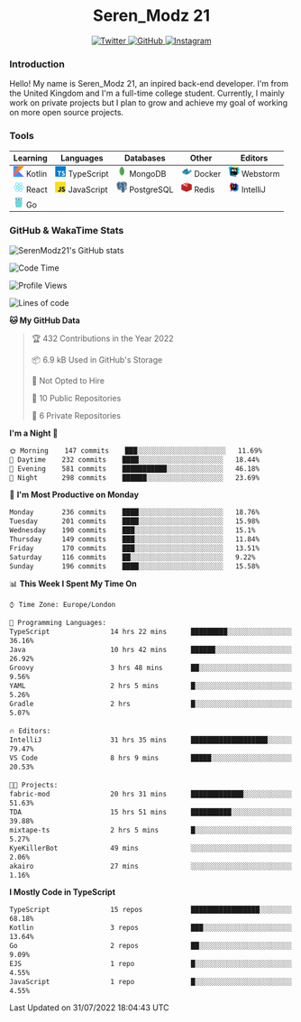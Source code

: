 <div align="center">
  <h1>Seren_Modz 21</h1>
  <a href="https://twitter.com/SerenModz21">
    <img alt="Twitter" src="https://img.shields.io/badge/twitter%20-%231DA1F2.svg?&style=for-the-badge&logo=Twitter&logoColor=white">
  </a>
  <a href="https://github.com/SerenModz21">
    <img alt="GitHub" src="https://img.shields.io/badge/github%20-%23121011.svg?&style=for-the-badge&logo=github&logoColor=white">
  </a>
  <a href="https://www.instagram.com/serenmodz21">
    <img alt="Instagram" src="https://img.shields.io/badge/instagram%20-%23E4405F.svg?&style=for-the-badge&logo=Instagram&logoColor=white">
  </a>
</div>

### Introduction

Hello! My name is Seren_Modz 21, an inpired back-end developer. I'm from the United Kingdom and I'm a full-time college student. Currently, I mainly work on private projects but I plan to grow and achieve my goal of working on more open source projects. 

### Tools

 **Learning**                                        | **Languages**                                               | **Databases**                                               | **Other**                                           | **Editors**                                                  
-----------------------------------------------------|-------------------------------------------------------------|-------------------------------------------------------------|-----------------------------------------------------|--------------------------------------------------------------
 <img width="19px" src="./assets/kotlin.svg"> Kotlin | <img width="19px" src="./assets/typescript.svg"> TypeScript | <img width="19px" src="./assets/mongodb.svg"> MongoDB       | <img width="19px" src="./assets/docker.svg"> Docker | <img width="19px" src="./assets/webstorm.svg"> Webstorm      
 <img width="19px" src="./assets/react.svg"> React   | <img width="19px" src="./assets/javascript.svg"> JavaScript | <img width="19px" src="./assets/postgresql.svg"> PostgreSQL | <img width="19px" src="./assets/redis.svg"> Redis   | <img width="19px" src="./assets/intellij-idea.svg"> IntelliJ
 <img width="19px" src="./assets/go.svg"> Go         |                                                             |                                                             |                                                     |                                                                                                               

### GitHub & WakaTime Stats

![SerenModz21's GitHub stats](https://github-readme-stats.vercel.app/api?username=SerenModz21&show_icons=true&theme=dark)

<!--START_SECTION:waka-->
![Code Time](http://img.shields.io/badge/Code%20Time-1%2C526%20hrs-blue)

![Profile Views](http://img.shields.io/badge/Profile%20Views-26-blue)

![Lines of code](https://img.shields.io/badge/From%20Hello%20World%20I%27ve%20Written-16%20Thousand%20lines%20of%20code-blue)

**🐱 My GitHub Data** 

> 🏆 432 Contributions in the Year 2022
 > 
> 📦 6.9 kB Used in GitHub's Storage 
 > 
> 🚫 Not Opted to Hire
 > 
> 📜 10 Public Repositories 
 > 
> 🔑 6 Private Repositories  
 > 
**I'm a Night 🦉** 

```text
🌞 Morning    147 commits    ███░░░░░░░░░░░░░░░░░░░░░░   11.69% 
🌆 Daytime    232 commits    ████░░░░░░░░░░░░░░░░░░░░░   18.44% 
🌃 Evening    581 commits    ███████████░░░░░░░░░░░░░░   46.18% 
🌙 Night      298 commits    ██████░░░░░░░░░░░░░░░░░░░   23.69%

```
📅 **I'm Most Productive on Monday** 

```text
Monday       236 commits    ████░░░░░░░░░░░░░░░░░░░░░   18.76% 
Tuesday      201 commits    ████░░░░░░░░░░░░░░░░░░░░░   15.98% 
Wednesday    190 commits    ███░░░░░░░░░░░░░░░░░░░░░░   15.1% 
Thursday     149 commits    ███░░░░░░░░░░░░░░░░░░░░░░   11.84% 
Friday       170 commits    ███░░░░░░░░░░░░░░░░░░░░░░   13.51% 
Saturday     116 commits    ██░░░░░░░░░░░░░░░░░░░░░░░   9.22% 
Sunday       196 commits    ████░░░░░░░░░░░░░░░░░░░░░   15.58%

```


📊 **This Week I Spent My Time On** 

```text
⌚︎ Time Zone: Europe/London

💬 Programming Languages: 
TypeScript               14 hrs 22 mins      █████████░░░░░░░░░░░░░░░░   36.16% 
Java                     10 hrs 42 mins      ██████░░░░░░░░░░░░░░░░░░░   26.92% 
Groovy                   3 hrs 48 mins       ██░░░░░░░░░░░░░░░░░░░░░░░   9.56% 
YAML                     2 hrs 5 mins        █░░░░░░░░░░░░░░░░░░░░░░░░   5.26% 
Gradle                   2 hrs               █░░░░░░░░░░░░░░░░░░░░░░░░   5.07%

🔥 Editors: 
IntelliJ                 31 hrs 35 mins      ███████████████████░░░░░░   79.47% 
VS Code                  8 hrs 9 mins        █████░░░░░░░░░░░░░░░░░░░░   20.53%

🐱‍💻 Projects: 
fabric-mod               20 hrs 31 mins      █████████████░░░░░░░░░░░░   51.63% 
TDA                      15 hrs 51 mins      ██████████░░░░░░░░░░░░░░░   39.88% 
mixtape-ts               2 hrs 5 mins        █░░░░░░░░░░░░░░░░░░░░░░░░   5.27% 
KyeKillerBot             49 mins             ░░░░░░░░░░░░░░░░░░░░░░░░░   2.06% 
akairo                   27 mins             ░░░░░░░░░░░░░░░░░░░░░░░░░   1.16%

```

**I Mostly Code in TypeScript** 

```text
TypeScript               15 repos            █████████████████░░░░░░░░   68.18% 
Kotlin                   3 repos             ███░░░░░░░░░░░░░░░░░░░░░░   13.64% 
Go                       2 repos             ██░░░░░░░░░░░░░░░░░░░░░░░   9.09% 
EJS                      1 repo              █░░░░░░░░░░░░░░░░░░░░░░░░   4.55% 
JavaScript               1 repo              █░░░░░░░░░░░░░░░░░░░░░░░░   4.55%

```



 Last Updated on 31/07/2022 18:04:43 UTC
<!--END_SECTION:waka-->
